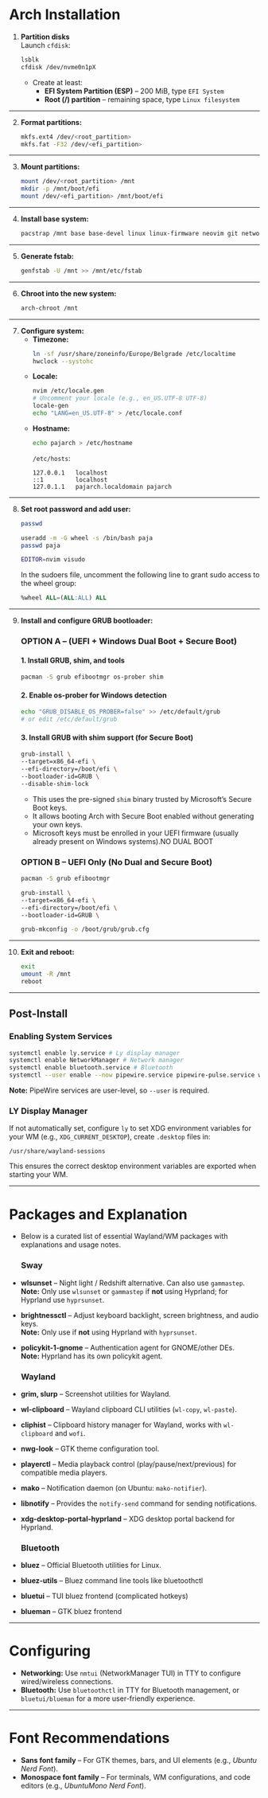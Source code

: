 # Arch Installation

1. **Partition disks**  
   Launch `cfdisk`:
   ```bash
   lsblk
   cfdisk /dev/nvme0n1pX
   ```
   - Create at least:
     - **EFI System Partition (ESP)** – 200 MiB, type `EFI System`
     - **Root (/) partition** – remaining space, type `Linux filesystem`
---
2. **Format partitions:**
   ```bash
   mkfs.ext4 /dev/<root_partition>
   mkfs.fat -F32 /dev/<efi_partition>
   ```
---
3. **Mount partitions:**
   ```bash
   mount /dev/<root_partition> /mnt
   mkdir -p /mnt/boot/efi
   mount /dev/<efi_partition> /mnt/boot/efi
   ```
---
4. **Install base system:**
   ```bash
   pacstrap /mnt base base-devel linux linux-firmware neovim git networkmanager
   ```
---
5. **Generate fstab:**
   ```bash
   genfstab -U /mnt >> /mnt/etc/fstab
   ```
---
6. **Chroot into the new system:**
   ```bash
   arch-chroot /mnt
   ```
---
7. **Configure system:**
   - **Timezone:**
     ```bash
     ln -sf /usr/share/zoneinfo/Europe/Belgrade /etc/localtime
     hwclock --systohc
     ```
   - **Locale:**
     ```bash
     nvim /etc/locale.gen
     # Uncomment your locale (e.g., en_US.UTF-8 UTF-8)
     locale-gen
     echo "LANG=en_US.UTF-8" > /etc/locale.conf
     ```
   - **Hostname:**
     ```bash
     echo pajarch > /etc/hostname
     ```
     `/etc/hosts`:
     ```
     127.0.0.1   localhost
     ::1         localhost
     127.0.1.1   pajarch.localdomain pajarch
     ```
---
8. **Set root password and add user:**
   ```bash
   passwd

   useradd -m -G wheel -s /bin/bash paja
   passwd paja

   EDITOR=nvim visudo
   ```
   In the sudoers file, uncomment the following line to grant sudo access to the wheel group:
   ```sql
   %wheel ALL=(ALL:ALL) ALL
   ```
---
9. **Install and configure GRUB bootloader:**
   
   ### OPTION A – (UEFI + Windows Dual Boot + Secure Boot)

   #### 1. Install GRUB, shim, and tools
   ```bash
   pacman -S grub efibootmgr os-prober shim
   ```

   #### 2. Enable os-prober for Windows detection
   ```bash
   echo "GRUB_DISABLE_OS_PROBER=false" >> /etc/default/grub
   # or edit /etc/default/grub
   ```

   #### 3. Install GRUB with shim support (for Secure Boot)
   ```bash
   grub-install \
   --target=x86_64-efi \
   --efi-directory=/boot/efi \
   --bootloader-id=GRUB \
   --disable-shim-lock
   ```
   - This uses the pre-signed `shim` binary trusted by Microsoft’s Secure Boot keys.
   - It allows booting Arch with Secure Boot enabled without generating your own keys.
   - Microsoft keys must be enrolled in your UEFI firmware (usually already present on Windows systems).NO DUAL BOOT

   ### OPTION B – UEFI Only (No Dual and Secure Boot)

   ```bash
   pacman -S grub efibootmgr

   grub-install \
   --target=x86_64-efi \
   --efi-directory=/boot/efi \
   --bootloader-id=GRUB \

   grub-mkconfig -o /boot/grub/grub.cfg
   ```
---
10. **Exit and reboot:**
    ```bash
    exit
    umount -R /mnt
    reboot
    ```
---
## Post-Install

### Enabling System Services

```bash
systemctl enable ly.service # Ly display manager
systemctl enable NetworkManager # Network manager
systemctl enable bluetooth.service # Bluetooth
systemctl --user enable --now pipewire.service pipewire-pulse.service wireplumber.service # Pipewire Audio
```

**Note:** PipeWire services are user-level, so `--user` is required.


### LY Display Manager

If not automatically set, configure `ly` to set XDG environment variables for your WM (e.g., `XDG_CURRENT_DESKTOP`), create `.desktop` files in:

```
/usr/share/wayland-sessions
```

This ensures the correct desktop environment variables are exported when starting your WM.

---

# Packages and Explanation

- Below is a curated list of essential Wayland/WM packages with explanations and usage notes.
   ### Sway
- **wlsunset** – Night light / Redshift alternative. Can also use `gammastep`.  
  **Note:** Only use `wlsunset` or `gammastep` if **not** using Hyprland; for Hyprland use `hyprsunset`.
- **brightnessctl** – Adjust keyboard backlight, screen brightness, and audio keys.  
  **Note:** Only use if **not** using Hyprland with `hyprsunset`.
- **policykit-1-gnome** – Authentication agent for GNOME/other DEs.   
  **Note:** Hyprland has its own policykit agent.


   ### Wayland
- **grim, slurp** – Screenshot utilities for Wayland.
- **wl-clipboard** – Wayland clipboard CLI utilities (`wl-copy`, `wl-paste`).
- **cliphist** – Clipboard history manager for Wayland, works with `wl-clipboard` and `wofi`.
- **nwg-look** – GTK theme configuration tool.
- **playerctl** – Media playback control (play/pause/next/previous) for compatible media players.
- **mako** – Notification daemon (on Ubuntu: `mako-notifier`).
- **libnotify** – Provides the `notify-send` command for sending notifications.
- **xdg-desktop-portal-hyprland** – XDG desktop portal backend for Hyprland.

   ### Bluetooth
- **bluez** – Official Bluetooth utilities for Linux.
- **bluez-utils** – Bluez command line tools like bluetoothctl
- **bluetui** – TUI bluez frontend (complicated hotkeys)
- **blueman** – GTK bluez frontend

---

# Configuring

- **Networking:** Use `nmtui` (NetworkManager TUI) in TTY to configure wired/wireless connections.
- **Bluetooth:** Use `bluetoothctl` in TTY for Bluetooth management, or `bluetui/blueman` for a more user-friendly experience.

---

# Font Recommendations

- **Sans font family** – For GTK themes, bars, and UI elements (e.g., *Ubuntu Nerd Font*).
- **Monospace font family** – For terminals, WM configurations, and code editors (e.g., *UbuntuMono Nerd Font*).

